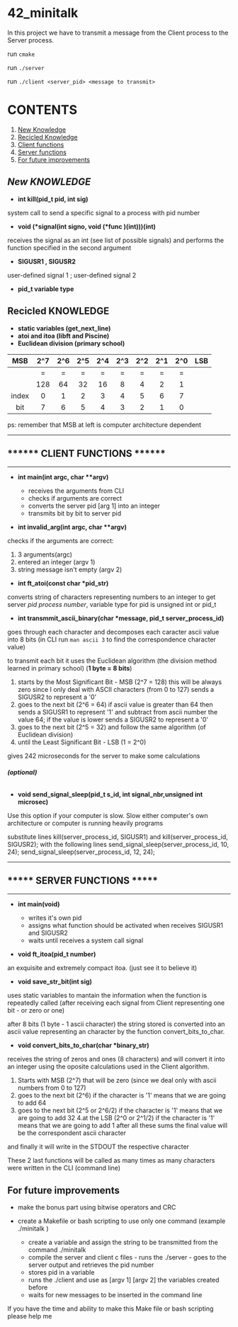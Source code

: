 # 42_minitalk

In this project we have to transmit a message from the Client process to the Server process.

run ```cmake```

run ```./server```

run ```./client <server_pid> <message to transmit>```

# CONTENTS
1. [New Knowledge](https://github.com/aamaral-42/42_minitalk/edit/main/README.md#new-knowledge)
2. [Recicled Knowledge](https://github.com/aamaral-42/42_minitalk/edit/main/README.md#recicled-knowledge)
3. [Client functions](https://github.com/aamaral-42/42_minitalk/edit/main/README.md#-client-functions-)
4. [Server functions](https://github.com/aamaral-42/42_minitalk/edit/main/README.md#-server-functions-)
5. [For future improvements](https://github.com/aamaral-42/42_minitalk/edit/main/README.md#for-future-improvements)

## _______New KNOWLEDGE_______

- **int kill(pid_t pid, int sig)**

system call to send a specific signal to a process with pid number

- **void (\*signal(int signo, void (\*func )(int)))(int)**

receives the signal as an int (see list of possible signals) and performs the function specified in the second argument

- **SIGUSR1 , SIGUSR2**

user-defined signal 1 ; user-defined signal 2

- **pid_t variable type**

## Recicled KNOWLEDGE
- **static variables (get_next_line)**
- **atoi and itoa (libft and Piscine)**
- **Euclidean division (primary school)**

| MSB |	2^7 | 2^6 | 2^5 | 2^4 | 2^3 | 2^2 | 2^1	| 2^0 |	LSB |
|:---:|:---:|:---:|:---:|:---:|:---:|:---:|:---:|:---:|:---:|
|     |   = | =   | =	| =   | =   | =   | = |  =  |       |
|     |128	|64	|32|	16|	8|	4|	2|	1|	|
|index|	0|	1|	2|	3|	4|	5|	6|	7| |	
|bit   |7|  6 |5|	4|	3|	2|	1|	0| |

ps: remember that MSB at left is computer architecture dependent

---
## ****** CLIENT FUNCTIONS ******
---
- **int main(int argc, char \*\*argv)**
	- receives the arguments from CLI
	- checks if arguments are correct
	- converts the server pid [arg 1] into an integer
	- transmits bit by bit to server pid

- **int invalid_arg(int argc, char \*\*argv)**

checks if the arguments are correct:

 1. 3 arguments(argc)
 2. entered an integer (argv 1) 
 3. string message isn't empty (argv 2)

- **int ft_atoi(const char \*pid_str)**
  
converts string of characters representing numbers to an integer to get server *pid process number*, variable type for pid is unsigned int or pid_t

- **int transmmit_ascii_binary(char \*message, pid_t server_process_id)**
  
goes through each character and decomposes each caracter ascii value into 8 bits (in CLI run ```man ascii 3``` to find the correspondence character value)

to transmit each bit it uses the Euclidean algorithm (the division method learned in primary school) (**1 byte = 8 bits**)
 1. starts by the Most Significant Bit - MSB (2^7 = 128) this will be always zero since I only deal with ASCII characters (from 0 to 127) sends a SIGUSR2 to represent a '0'
 2. goes to the next bit (2^6 = 64) if ascii value is greater than 64 then sends a SIGUSR1 to represent '1' and subtract from ascii number the value 64; if the value is lower sends a SIGUSR2 to represent a '0'
 3. goes to the next bit (2^5 = 32) and follow the same algorithm (of Euclidean division)
 4. until the Least Significant Bit - LSB (1 = 2^0)

gives 242 microseconds for the server to make some calculations

###### **(optional)**

- **void send_signal_sleep(pid_t s_id, int signal_nbr,unsigned int microsec)**

Use this option if your computer is slow. Slow either computer's own architecture or computer is running heavily programs

substitute lines kill(server_process_id, SIGUSR1) and kill(server_process_id, SIGUSR2); with the following lines send_signal_sleep(server_process_id, 10, 24); send_signal_sleep(server_process_id, 12, 24);

---
## ***** SERVER FUNCTIONS *****
---
- **int main(void)**
	- writes it's own pid
	- assigns what function should be activated when receives SIGUSR1 and SIGUSR2
	- waits until receives a system call signal

- **void ft_itoa(pid_t number)**
  
an exquisite and extremely compact itoa. (just see it to believe it)

- **void save_str_bit(int sig)**
  
uses static variables to mantain the information when the function is repeatedly called (after receiving each signal from Client representing one bit - or zero or one)

after 8 bits (1 byte - 1 ascii character) the string stored is converted into an ascii value representing an character by the function convert_bits_to_char.

- **void convert_bits_to_char(char \*binary_str)**
  
receives the string of zeros and ones (8 characters) and will convert it into an integer using the oposite calculations used in the Client algorithm.
 1. Starts with MSB (2^7) that will be zero (since we deal only with ascii numbers from 0 to 127)
 2. goes to the next bit (2^6) if the character is '1' means that we are going to add 64
 3. goes to the next bit (2^5 or 2^6/2) if the character is '1' means that we are going to add 32
 4.at the LSB (2^0 or 2^1/2) if the character is '1' means that we are going to add 1
after all these sums the final value will be the correspondent ascii character

and finally it will write in the STDOUT the respective character

These 2 last functions will be called as many times as many characters were written in the CLI (command line)

## For future improvements
- make the bonus part using bitwise operators and CRC

- create a Makefile or bash scripting to use only one command (example ./minitalk )
 	- create a variable and assign the string to be transmitted from the command ./minitalk
	- compile the server and client c files - runs the ./server - goes to the server output and retrieves the pid number
	- stores pid in a variable
	- runs the ./client and use as [argv 1] [argv 2] the variables created before
	- waits for new messages to be inserted in the command line

If you have the time and ability to make this Make file or bash scripting please help me
